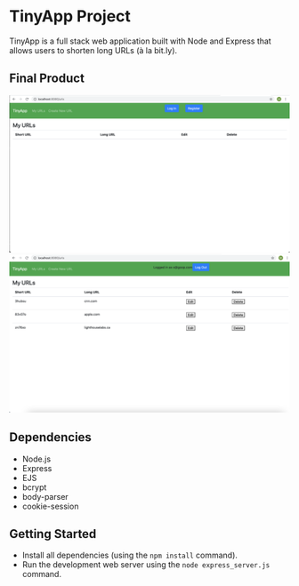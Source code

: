 # TinyApp Project

TinyApp is a full stack web application built with Node and Express that allows users to shorten long URLs (à la bit.ly).

## Final Product

!["screenshot of URLs page"](https://github.com/Samicap/tinyapp/blob/main/docs/urls-page.png)
!["screenshot of URLs page with user input"](https://github.com/Samicap/tinyapp/blob/main/docs/urls-page-logged-in.png)

## Dependencies

- Node.js
- Express
- EJS
- bcrypt
- body-parser
- cookie-session

## Getting Started

- Install all dependencies (using the `npm install` command).
- Run the development web server using the `node express_server.js` command.



